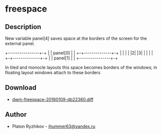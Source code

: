 freespace
=========

Description
-----------

New variable panel[4] saves space at the borders of the screen for the external panel.

+----------------+-+
| |   panel[0]   | |
+-+--------------+-+
| |              | |
|2|              |3|
| |              | |
+-+--------------+-+
| |   panel[1]   | |
+----------------+-+

In tiled and monocle layouts this space becomes borders of the windows; in floating layout windows attach to these borders

Download
--------

* [dwm-freespace-20180109-db22360.diff](dwm-freespace-20180109-db22360.diff)

Author
------

* Platon Ryzhikov - <ihummer63@yandex.ru>
